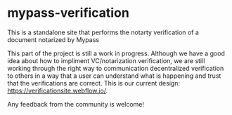 # mypass-verification
This is a standalone site that performs the notarty verification of a document notarized by Mypass

This part of the project is still a work in progress.  Although we have a good idea about how to impliment VC/notarization verification, we are still working through the right way to communication decentralized verification to others in a way that a user can understand what is happening and trust that the verifications are correct. This is our current design: https://verificationsite.webflow.io/. 

Any feedback from the community is welcome!

